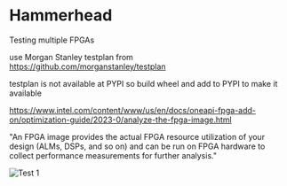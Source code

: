# Hammerhead
Testing multiple FPGAs

use Morgan Stanley testplan from https://github.com/morganstanley/testplan

testplan is not available at PYPI so build wheel and add to PYPI to make it available

https://www.intel.com/content/www/us/en/docs/oneapi-fpga-add-on/optimization-guide/2023-0/analyze-the-fpga-image.html

"An FPGA image provides the actual FPGA resource utilization of your design (ALMs, DSPs, and so on) and can be run on FPGA hardware to collect performance measurements for further analysis."

![Test 1](https://www.intel.com/content/dam/www/central-libraries/us/en/images/stratix10mxboardtop.jpg "test 1")
